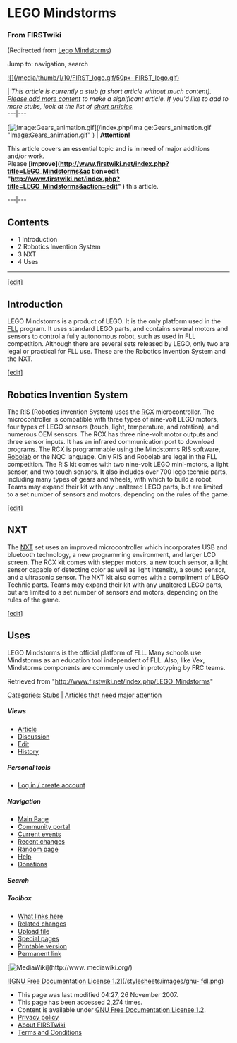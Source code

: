 # LEGO Mindstorms

### From FIRSTwiki

(Redirected from [Lego
Mindstorms](/index.php?title=Lego_Mindstorms&redirect=no "Lego Mindstorms" ))

Jump to: navigation, search

[![](/media/thumb/1/10/FIRST_logo.gif/50px-
FIRST_logo.gif)](/index.php/Image:FIRST_logo.gif "" )

|  _This article is currently a stub (a short article without much content).
[Please add more
content](http://www.firstwiki.net/index.php?title=LEGO_Mindstorms&action=edit
"http://www.firstwiki.net/index.php?title=LEGO_Mindstorms&action=edit" ) to
make a significant article. If you'd like to add to more stubs, look at the
list of [short articles](/index.php/Special:Shortpages "Special:Shortpages"
)._  
---|---  
  
  

[![Image:Gears_animation.gif](/media/1/14/Gears_animation.gif)](/index.php/Ima
ge:Gears_animation.gif "Image:Gears_animation.gif" ) |  **Attention!**  

This article covers an essential topic and is in need of major additions
and/or work.  
Please **[improve](http://www.firstwiki.net/index.php?title=LEGO_Mindstorms&ac
tion=edit
"http://www.firstwiki.net/index.php?title=LEGO_Mindstorms&action=edit" )**
this article.  
  
---|---  
  
## Contents

  * 1 Introduction
  * 2 Robotics Invention System
  * 3 NXT
  * 4 Uses  
---  
  
[[edit](/index.php?title=LEGO_Mindstorms&action=edit&section=1 "Edit section:
Introduction" )]

## Introduction

LEGO Mindstorms is a product of LEGO. It is the only platform used in the
[FLL](/index.php/FLL "FLL" ) program. It uses standard LEGO parts, and
contains several motors and sensors to control a fully autonomous robot, such
as used in FLL competition. Although there are several sets released by LEGO,
only two are legal or practical for FLL use. These are the Robotics Invention
System and the NXT.

[[edit](/index.php?title=LEGO_Mindstorms&action=edit&section=2 "Edit section:
Robotics Invention System" )]

## Robotics Invention System

The RIS (Robotics invention System) uses the
[RCX](/index.php?title=RCX&action=edit "RCX" ) microcontroller. The
microcontroller is compatible with three types of nine-volt LEGO motors, four
types of LEGO sensors (touch, light, temperature, and rotation), and numerous
OEM sensors. The RCX has three nine-volt motor outputs and three sensor
inputs. It has an infrared communication port to download programs. The RCX is
programmable using the Mindstorms RIS software,
[Robolab](/index.php?title=Robolab&action=edit "Robolab" ) or the NQC
language. Only RIS and Robolab are legal in the FLL competition. The RIS kit
comes with two nine-volt LEGO mini-motors, a light sensor, and two touch
sensors. It also includes over 700 lego technic parts, including many types of
gears and wheels, with which to build a robot. Teams may expand their kit with
any unaltered LEGO parts, but are limited to a set number of sensors and
motors, depending on the rules of the game.

[[edit](/index.php?title=LEGO_Mindstorms&action=edit&section=3 "Edit section:
NXT" )]

## NXT

The [NXT](/index.php/NXT "NXT" ) set uses an improved microcontroller which
incorporates USB and bluetooth technology, a new programming environment, and
larger LCD screen. The RCX kit comes with stepper motors, a new touch sensor,
a light sensor capable of detecting color as well as light intensity, a sound
sensor, and a ultrasonic sensor. The NXT kit also comes with a compliment of
LEGO Technic parts. Teams may expand their kit with any unaltered LEGO parts,
but are limited to a set number of sensors and motors, depending on the rules
of the game.

[[edit](/index.php?title=LEGO_Mindstorms&action=edit&section=4 "Edit section:
Uses" )]

## Uses

LEGO Mindstorms is the official platform of FLL. Many schools use Mindstorms
as an education tool independent of FLL. Also, like Vex, Mindstorms components
are commonly used in prototyping by FRC teams.

Retrieved from "<http://www.firstwiki.net/index.php/LEGO_Mindstorms>"

[Categories](/index.php?title=Special:Categories&article=LEGO_Mindstorms
"Special:Categories" ): [Stubs](/index.php/Category:Stubs "Category:Stubs" ) |
[Articles that need major
attention](/index.php/Category:Articles_that_need_major_attention
"Category:Articles that need major attention" )

##### Views

  * [Article](/index.php/LEGO_Mindstorms)
  * [Discussion](/index.php/Talk:LEGO_Mindstorms)
  * [Edit](/index.php?title=LEGO_Mindstorms&action=edit)
  * [History](/index.php?title=LEGO_Mindstorms&action=history)

##### Personal tools

  * [Log in / create account](/index.php?title=Special:Userlogin&returnto=LEGO_Mindstorms)

[](/index.php/Main_Page "Main Page" )

##### Navigation

  * [Main Page](/index.php/Main_Page)
  * [Community portal](/index.php/FIRSTwiki:Community_portal)
  * [Current events](/index.php/Current_events)
  * [Recent changes](/index.php/Special:Recentchanges)
  * [Random page](/index.php/Special:Random)
  * [Help](/index.php/Help:Contents)
  * [Donations](/index.php/FIRSTwiki:Site_support)

##### Search



##### Toolbox

  * [What links here](/index.php/Special:Whatlinkshere/LEGO_Mindstorms)
  * [Related changes](/index.php/Special:Recentchangeslinked/LEGO_Mindstorms)
  * [Upload file](/index.php/Special:Upload)
  * [Special pages](/index.php/Special:Specialpages)
  * [Printable version](/index.php?title=LEGO_Mindstorms&printable=yes)
  * [Permanent link](/index.php?title=LEGO_Mindstorms&oldid=64406)

[![MediaWiki](/skins/common/images/poweredby_mediawiki_88x31.png)](http://www.
mediawiki.org/)

[![GNU Free Documentation License 1.2](/stylesheets/images/gnu-
fdl.png)](http://www.gnu.org/copyleft/fdl.html)

  * This page was last modified 04:27, 26 November 2007.
  * This page has been accessed 2,274 times.
  * Content is available under [GNU Free Documentation License 1.2](http://www.gnu.org/copyleft/fdl.html "http://www.gnu.org/copyleft/fdl.html" ).
  * [Privacy policy](/index.php/FIRSTwiki:Privacy_policy "FIRSTwiki:Privacy policy" )
  * [About FIRSTwiki](/index.php/FIRSTwiki:About "FIRSTwiki:About" )
  * [Terms and Conditions](/index.php/FIRSTwiki:Terms_and_conditions "FIRSTwiki:Terms and conditions" )

